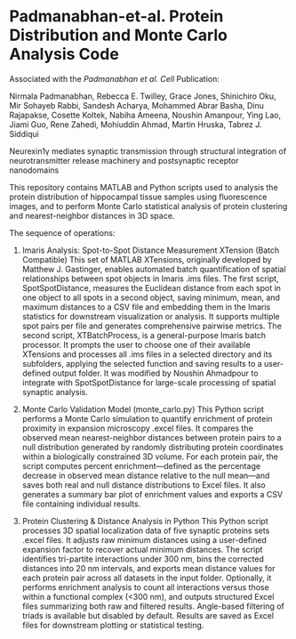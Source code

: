 # Padmanabhan-et-al. Protein Distribution and Monte Carlo Analysis Code

Associated with the _Padmanabhan et al. Cell_ Publication:

Nirmala Padmanabhan, Rebecca E. Twilley, Grace Jones, Shinichiro Oku, Mir Sohayeb Rabbi, Sandesh Acharya, Mohammed Abrar Basha, Dinu Rajapakse, Cosette Koltek, Nabiha Ameena, Noushin Amanpour, Ying Lao, Jiami Guo, Rene Zahedi, Mohiuddin Ahmad, Martin Hruska, Tabrez J. Siddiqui

Neurexin1γ mediates synaptic transmission through structural integration of neurotransmitter release machinery and postsynaptic receptor nanodomains 

This repository contains MATLAB and Python scripts used to analysis the protein distribution of hippocampal tissue samples using fluorescence images, and to perform Monte Carlo statistical analysis of protein clustering and nearest-neighbor distances in 3D space.

The sequence of operations:

1) Imaris Analysis: Spot-to-Spot Distance Measurement XTension (Batch Compatible)
This set of MATLAB XTensions, originally developed by Matthew J. Gastinger, enables automated batch quantification of spatial relationships between spot objects in Imaris .ims files. The first script, SpotSpotDistance, measures the Euclidean distance from each spot in one object to all spots in a second object, saving minimum, mean, and maximum distances to a CSV file and embedding them in the Imaris statistics for downstream visualization or analysis. It supports multiple spot pairs per file and generates comprehensive pairwise metrics.
The second script, XTBatchProcess, is a general-purpose Imaris batch processor. It prompts the user to choose one of their available XTensions and processes all .ims files in a selected directory and its subfolders, applying the selected function and saving results to a user-defined output folder. It was modified by Noushin Ahmadpour to integrate with SpotSpotDistance for large-scale processing of spatial synaptic analysis. 

2) Monte Carlo Validation Model (monte_carlo.py)
This Python script performs a Monte Carlo simulation to quantify enrichment of protein proximity in expansion microscopy .excel files. It compares the observed mean nearest-neighbor distances between protein pairs to a null distribution generated by randomly distributing protein coordinates within a biologically constrained 3D volume. For each protein pair, the script computes percent enrichment—defined as the percentage decrease in observed mean distance relative to the null mean—and saves both real and null distance distributions to Excel files. It also generates a summary bar plot of enrichment values and exports a CSV file containing individual results.

3) Protein Clustering & Distance Analysis in Python
This Python script processes 3D spatial localization data of five synaptic proteins sets .excel files. It adjusts raw minimum distances using a user-defined expansion factor to recover actual minimum distances. The script identifies tri-partite interactions under 300 nm, bins the corrected distances into 20 nm intervals, and exports mean distance values for each protein pair  across all datasets in the input folder. Optionally, it performs enrichment analysis to count all interactions versus those within a functional complex (<300 nm), and outputs structured Excel files summarizing both raw and filtered results. Angle-based filtering of triads is available but disabled by default. Results are saved as Excel files for downstream plotting or statistical testing.
